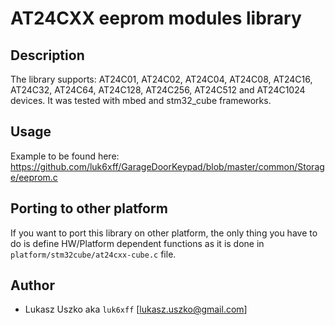 # AT24CXX eeprom modules library


## Description
The library supports: AT24C01, AT24C02, AT24C04, AT24C08, AT24C16, AT24C32, AT24C64, AT24C128, AT24C256, AT24C512 and AT24C1024 devices.
It was tested with mbed and stm32_cube frameworks.

## Usage
Example to be found here: https://github.com/luk6xff/GarageDoorKeypad/blob/master/common/Storage/eeprom.c


## Porting to other platform
If you want to port this library on other platform, the only thing you have to do is define HW/Platform dependent functions as it is done in `platform/stm32cube/at24cxx-cube.c` file.


## Author
* Lukasz Uszko aka `luk6xff` [lukasz.uszko@gmail.com]